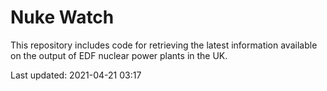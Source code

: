 # Nuke Watch

This repository includes code for retrieving the latest information available on the output of EDF nuclear power plants in the UK.

Last updated: 2021-04-21 03:17